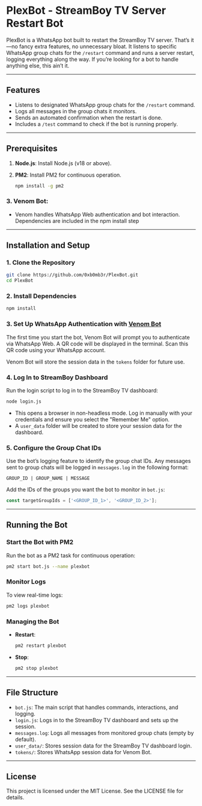 
# PlexBot - StreamBoy TV Server Restart Bot

PlexBot is a WhatsApp bot built to restart the StreamBoy TV server. That’s it—no fancy extra features, no unnecessary bloat. It listens to specific WhatsApp group chats for the `/restart` command and runs a server restart, logging everything along the way. If you’re looking for a bot to handle anything else, this ain’t it.

---

## Features
- Listens to designated WhatsApp group chats for the `/restart` command.
- Logs all messages in the group chats it monitors.
- Sends an automated confirmation when the restart is done.
- Includes a `/test` command to check if the bot is running properly.

---

## Prerequisites
1. **Node.js**: Install Node.js (v18 or above).
2. **PM2**: Install PM2 for continuous operation.
   
   ```bash
   npm install -g pm2
   ```
### 3. **Venom Bot**: 
- Venom handles WhatsApp Web authentication and bot interaction. Dependencies are included in the npm install step
---

## Installation and Setup

### 1. Clone the Repository
```bash
git clone https://github.com/0xb0mb3r/PlexBot.git
cd PlexBot
```

### 2. Install Dependencies
```bash
npm install
```

### 3. Set Up WhatsApp Authentication with [Venom Bot](https://github.com/orkestral/venom)
The first time you start the bot, Venom Bot will prompt you to authenticate via WhatsApp Web. A QR code will be displayed in the terminal. Scan this QR code using your WhatsApp account.

Venom Bot will store the session data in the `tokens` folder for future use.

### 4. Log In to StreamBoy Dashboard
Run the login script to log in to the StreamBoy TV dashboard:
```bash
node login.js
```

- This opens a browser in non-headless mode. Log in manually with your credentials and ensure you select the "Remember Me" option.
- A `user_data` folder will be created to store your session data for the dashboard.

### 5. Configure the Group Chat IDs
Use the bot’s logging feature to identify the group chat IDs. Any messages sent to group chats will be logged in `messages.log` in the following format:
```
GROUP_ID | GROUP_NAME | MESSAGE
```

Add the IDs of the groups you want the bot to monitor in `bot.js`:
```javascript
const targetGroupIds = ['<GROUP_ID_1>', '<GROUP_ID_2>'];
```

---

## Running the Bot

### Start the Bot with PM2
Run the bot as a PM2 task for continuous operation:
```bash
pm2 start bot.js --name plexbot
```

### Monitor Logs
To view real-time logs:
```bash
pm2 logs plexbot
```

### Managing the Bot
- **Restart**:
  ```bash
  pm2 restart plexbot
  ```
- **Stop**:
  ```bash
  pm2 stop plexbot
  ```

---

## File Structure
- `bot.js`: The main script that handles commands, interactions, and logging.
- `login.js`: Logs in to the StreamBoy TV dashboard and sets up the session.
- `messages.log`: Logs all messages from monitored group chats (empty by default).
- `user_data/`: Stores session data for the StreamBoy TV dashboard login. 
- `tokens/`: Stores WhatsApp session data for Venom Bot. 

---

## License
This project is licensed under the MIT License. See the LICENSE file for details.
